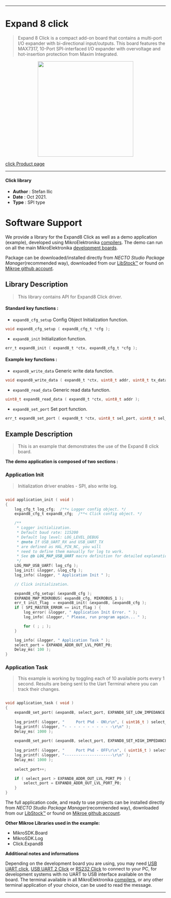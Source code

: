 
---
# Expand 8 click

> Expand 8 Click is a compact add-on board that contains a multi-port I/O expander with bi-directional input/outputs. This board features the MAX7317, 10-Port SPI-interfaced I/O expander with overvoltage and hot-insertion protection from Maxim Integrated.

<p align="center">
  <img src="https://download.mikroe.com/images/click_for_ide/expand8_click.png" height=300px>
</p>

[click Product page](https://www.mikroe.com/expand-8-click)

---


#### Click library

- **Author**        : Stefan Ilic
- **Date**          : Oct 2021.
- **Type**          : SPI type


# Software Support

We provide a library for the Expand8 Click
as well as a demo application (example), developed using MikroElektronika
[compilers](https://www.mikroe.com/necto-studio).
The demo can run on all the main MikroElektronika [development boards](https://www.mikroe.com/development-boards).

Package can be downloaded/installed directly from *NECTO Studio Package Manager*(recommended way), downloaded from our [LibStock&trade;](https://libstock.mikroe.com) or found on [Mikroe github account](https://github.com/MikroElektronika/mikrosdk_click_v2/tree/master/clicks).

## Library Description

> This library contains API for Expand8 Click driver.

#### Standard key functions :

- `expand8_cfg_setup` Config Object Initialization function.
```c
void expand8_cfg_setup ( expand8_cfg_t *cfg );
```

- `expand8_init` Initialization function.
```c
err_t expand8_init ( expand8_t *ctx, expand8_cfg_t *cfg );
```

#### Example key functions :

- `expand8_write_data` Generic write data function.
```c
void expand8_write_data ( expand8_t *ctx, uint8_t addr, uint8_t tx_data );
```

- `expand8_read_data` Generic read data function.
```c
uint8_t expand8_read_data ( expand8_t *ctx, uint8_t addr );
```

- `expand8_set_port` Set port function.
```c
err_t expand8_set_port ( expand8_t *ctx, uint8_t sel_port, uint8_t sel_imped );
```

## Example Description

> This is an example that demonstrates the use of the Expand 8 click board.

**The demo application is composed of two sections :**

### Application Init

> Initialization driver enables - SPI, also write log.

```c

void application_init ( void )
{
    log_cfg_t log_cfg;  /**< Logger config object. */
    expand8_cfg_t expand8_cfg;  /**< Click config object. */

    /** 
     * Logger initialization.
     * Default baud rate: 115200
     * Default log level: LOG_LEVEL_DEBUG
     * @note If USB_UART_RX and USB_UART_TX 
     * are defined as HAL_PIN_NC, you will 
     * need to define them manually for log to work. 
     * See @b LOG_MAP_USB_UART macro definition for detailed explanation.
     */
    LOG_MAP_USB_UART( log_cfg );
    log_init( &logger, &log_cfg );
    log_info( &logger, " Application Init " );

    // Click initialization.

    expand8_cfg_setup( &expand8_cfg );
    EXPAND8_MAP_MIKROBUS( expand8_cfg, MIKROBUS_1 );
    err_t init_flag  = expand8_init( &expand8, &expand8_cfg );
    if ( SPI_MASTER_ERROR == init_flag ) {
        log_error( &logger, " Application Init Error. " );
        log_info( &logger, " Please, run program again... " );

        for ( ; ; );
    }

    log_info( &logger, " Application Task " );
    select_port = EXPAND8_ADDR_OUT_LVL_PORT_P0;
    Delay_ms( 100 );
}
```

### Application Task

> This example is working by toggling each of 10 available ports every 1 second.
> Results are being sent to the Uart Terminal where you can track their changes.

```c

void application_task ( void )
{
    expand8_set_port( &expand8, select_port, EXPAND8_SET_LOW_IMPEDANCE );
    
    log_printf( &logger, "     Port P%d - ON\r\n", ( uint16_t ) select_port );
    log_printf( &logger, "- - - - - - - - - - -\r\n" );
    Delay_ms( 1000 );
    
    expand8_set_port( &expand8, select_port, EXPAND8_SET_HIGH_IMPEDANCE );
    
    log_printf( &logger, "     Port P%d - OFF\r\n", ( uint16_t ) select_port );
    log_printf( &logger, "---------------------\r\n" );
    Delay_ms( 1000 );
    
    select_port++;

    if ( select_port > EXPAND8_ADDR_OUT_LVL_PORT_P9 ) {
        select_port = EXPAND8_ADDR_OUT_LVL_PORT_P0;
    }
}

```


The full application code, and ready to use projects can be installed directly from *NECTO Studio Package Manager*(recommended way), downloaded from our [LibStock&trade;](https://libstock.mikroe.com) or found on [Mikroe github account](https://github.com/MikroElektronika/mikrosdk_click_v2/tree/master/clicks).

**Other Mikroe Libraries used in the example:**

- MikroSDK.Board
- MikroSDK.Log
- Click.Expand8

**Additional notes and informations**

Depending on the development board you are using, you may need
[USB UART click](http://shop.mikroe.com/usb-uart-click),
[USB UART 2 Click](http://shop.mikroe.com/usb-uart-2-click) or
[RS232 Click](http://shop.mikroe.com/rs232-click) to connect to your PC, for
development systems with no UART to USB interface available on the board. The
terminal available in all MikroElektronika
[compilers](http://shop.mikroe.com/compilers), or any other terminal application
of your choice, can be used to read the message.

---
